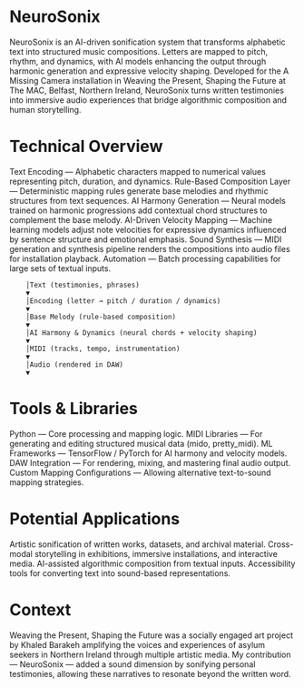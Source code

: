 # NeuroSonix
NeuroSonix is an AI-driven sonification system that transforms alphabetic text into structured music compositions. Letters are mapped to pitch, rhythm, and dynamics, with AI models enhancing the output through harmonic generation and expressive velocity shaping. Developed for the A Missing Camera installation in Weaving the Present, Shaping the Future at The MAC, Belfast, Northern Ireland, NeuroSonix turns written testimonies into immersive audio experiences that bridge algorithmic composition and human storytelling.

# Technical Overview
Text Encoding — Alphabetic characters mapped to numerical values representing pitch, duration, and dynamics.
Rule-Based Composition Layer — Deterministic mapping rules generate base melodies and rhythmic structures from text sequences.
AI Harmony Generation — Neural models trained on harmonic progressions add contextual chord structures to complement the base melody.
AI-Driven Velocity Mapping — Machine learning models adjust note velocities for expressive dynamics influenced by sentence structure and emotional emphasis.
Sound Synthesis — MIDI generation and synthesis pipeline renders the compositions into audio files for installation playback.
Automation — Batch processing capabilities for large sets of textual inputs.

        │Text (testimonies, phrases)
        ▼
        │Encoding (letter → pitch / duration / dynamics)
        ▼
        │Base Melody (rule-based composition)
        ▼
        │AI Harmony & Dynamics (neural chords + velocity shaping)
        ▼
        │MIDI (tracks, tempo, instrumentation)
        ▼
        │Audio (rendered in DAW)
        ▼

# Tools & Libraries
Python — Core processing and mapping logic.
MIDI Libraries — For generating and editing structured musical data (mido, pretty_midi).
ML Frameworks — TensorFlow / PyTorch for AI harmony and velocity models.
DAW Integration — For rendering, mixing, and mastering final audio output.
Custom Mapping Configurations — Allowing alternative text-to-sound mapping strategies.

# Potential Applications
Artistic sonification of written works, datasets, and archival material.
Cross-modal storytelling in exhibitions, immersive installations, and interactive media.
AI-assisted algorithmic composition from textual inputs.
Accessibility tools for converting text into sound-based representations.

# Context
Weaving the Present, Shaping the Future was a socially engaged art project by Khaled Barakeh amplifying the voices and experiences of asylum seekers in Northern Ireland through multiple artistic media. My contribution — NeuroSonix — added a sound dimension by sonifying personal testimonies, allowing these narratives to resonate beyond the written word.



